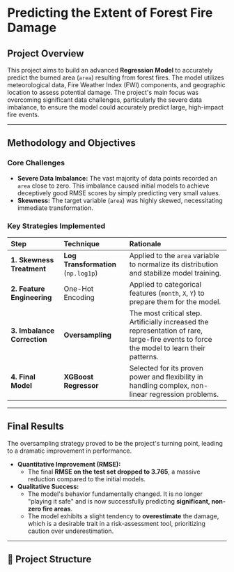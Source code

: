 #  Predicting the Extent of Forest Fire Damage

##  Project Overview

This project aims to build an advanced **Regression Model** to accurately predict the burned area (`area`) resulting from forest fires. The model utilizes meteorological data, Fire Weather Index (FWI) components, and geographic location to assess potential damage. The project's main focus was overcoming significant data challenges, particularly the severe data imbalance, to ensure the model could accurately predict large, high-impact fire events.

---

##  Methodology and Objectives

### **Core Challenges**
* **Severe Data Imbalance:** The vast majority of data points recorded an `area` close to zero. This imbalance caused initial models to achieve deceptively good RMSE scores by simply predicting very small values.
* **Skewness:** The target variable (`area`) was highly skewed, necessitating immediate transformation.

### **Key Strategies Implemented**

| Step | Technique | Rationale |
| :--- | :--- | :--- |
| **1. Skewness Treatment** | **Log Transformation** (`np.log1p`) | Applied to the `area` variable to normalize its distribution and stabilize model training. |
| **2. Feature Engineering** | One-Hot Encoding | Applied to categorical features (`month`, `X`, `Y`) to prepare them for the model. |
| **3. Imbalance Correction** | **Oversampling** | The most critical step. Artificially increased the representation of rare, large-fire events to force the model to learn their patterns. |
| **4. Final Model** | **XGBoost Regressor** | Selected for its proven power and flexibility in handling complex, non-linear regression problems. |

---

##  Final Results

The oversampling strategy proved to be the project's turning point, leading to a dramatic improvement in performance.

* **Quantitative Improvement (RMSE):**
    * The final **RMSE on the test set dropped to 3.765**, a massive reduction compared to the initial models.
* **Qualitative Success:**
    * The model's behavior fundamentally changed. It is no longer "playing it safe" and is now successfully predicting **significant, non-zero fire areas**.
    * The model exhibits a slight tendency to **overestimate** the damage, which is a desirable trait in a risk-assessment tool, prioritizing caution over underestimation.

---

## 📁 Project Structure
